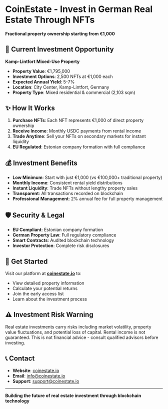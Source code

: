 # CoinEstate - Invest in German Real Estate Through NFTs

**Fractional property ownership starting from €1,000**

## 🏢 Current Investment Opportunity

**Kamp-Lintfort Mixed-Use Property**
- **Property Value**: €1,795,000
- **Investment Options**: 2,500 NFTs at €1,000 each
- **Expected Annual Yield**: 5-7%
- **Location**: City Center, Kamp-Lintfort, Germany
- **Property Type**: Mixed residential & commercial (2,103 sqm)

## ✨ How It Works

1. **Purchase NFTs**: Each NFT represents €1,000 of direct property ownership
2. **Receive Income**: Monthly USDC payments from rental income
3. **Trade Anytime**: Sell your NFTs on secondary markets for instant liquidity
4. **EU Regulated**: Estonian company formation with full compliance

## 💰 Investment Benefits

- **Low Minimum**: Start with just €1,000 (vs €100,000+ traditional property)
- **Monthly Income**: Consistent rental yield distributions
- **Instant Liquidity**: Trade NFTs without lengthy property sales
- **Transparent**: All transactions recorded on blockchain
- **Professional Management**: 2% annual fee for full property management

## 🛡️ Security & Legal

- **EU Compliant**: Estonian company formation
- **German Property Law**: Full regulatory compliance
- **Smart Contracts**: Audited blockchain technology
- **Investor Protection**: Complete risk disclosures

## 🚀 Get Started

Visit our platform at **[coinestate.io](https://coinestate.io)** to:
- View detailed property information
- Calculate your potential returns
- Join the early access list
- Learn about the investment process

## ⚠️ Investment Risk Warning

Real estate investments carry risks including market volatility, property value fluctuations, and potential loss of capital. Rental income is not guaranteed. This is not financial advice - consult qualified advisors before investing.

## 📞 Contact

- **Website**: [coinestate.io](https://coinestate.io)
- **Email**: info@coinestate.io
- **Support**: support@coinestate.io

---

**Building the future of real estate investment through blockchain technology**

